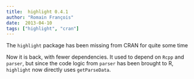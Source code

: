 ```yaml
---
title:  highlight 0.4.1
author: "Romain François"
date:  2013-04-10
tags: ["highlight", "cran"]
---
```


The <code>highlight</code> package has been missing from CRAN for quite some time

Now it is back, with fewer dependencies. It used to depend on <code>Rcpp</code> and <code>parser</code>, 
but since the code logic from <code>parser</code> has been brought to R, <code>highlight</code> now directly uses <code>getParseData</code>.

